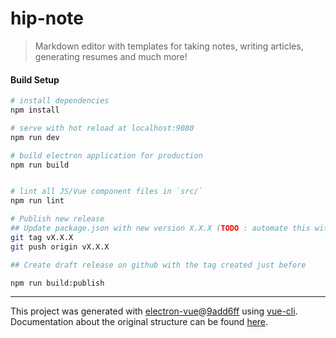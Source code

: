 # hip-note

> Markdown editor with templates for taking notes, writing articles, generating resumes and much more!

#### Build Setup

``` bash
# install dependencies
npm install

# serve with hot reload at localhost:9080
npm run dev

# build electron application for production
npm run build


# lint all JS/Vue component files in `src/`
npm run lint

# Publish new release
## Update package.json with new version X.X.X (TODO : automate this with git hooks)
git tag vX.X.X
git push origin vX.X.X

## Create draft release on github with the tag created just before

npm run build:publish

```

---

This project was generated with [electron-vue](https://github.com/SimulatedGREG/electron-vue)@[9add6ff](https://github.com/SimulatedGREG/electron-vue/tree/9add6ff4d47eaf8fb9f04efd0aca7be4dc6fb69d) using [vue-cli](https://github.com/vuejs/vue-cli). Documentation about the original structure can be found [here](https://simulatedgreg.gitbooks.io/electron-vue/content/index.html).

